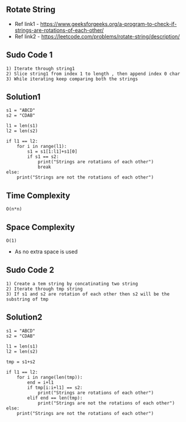 ## Rotate String
- Ref link1 - https://www.geeksforgeeks.org/a-program-to-check-if-strings-are-rotations-of-each-other/
- Ref link2 - https://leetcode.com/problems/rotate-string/description/

## Sudo Code 1
```
1) Iterate through string1
2) Slice string1 from index 1 to length , then append index 0 char
3) While iterating keep comparing both the strings
```
## Solution1
```
s1 = "ABCD"
s2 = "CDAB"

l1 = len(s1)
l2 = len(s2)

if l1 == l2:
    for i in range(l1):
        s1 = s1[1:l1]+s1[0]
        if s1 == s2:
            print("Strings are rotations of each other")
            break
else:
    print("Strings are not the rotations of each other")
```
## Time Complexity
```
O(n*n) 
```
## Space Complexity
```
O(1) 
```
- As no extra space is used

## Sudo Code 2
```
1) Create a tem string by concatinating two string
2) Iterate through tmp string
3) If s1 and s2 are rotation of each other then s2 will be the substring of tmp
```
## Solution2
```
s1 = "ABCD"
s2 = "CDAB"

l1 = len(s1)
l2 = len(s2)

tmp = s1+s2

if l1 == l2:
    for i in range(len(tmp)):
        end = i+l1
        if tmp[i:i+l1] == s2:
            print("Strings are rotations of each other")
        elif end == len(tmp):
            print("Strings are not the rotations of each other")
else:
    print("Strings are not the rotations of each other")

```